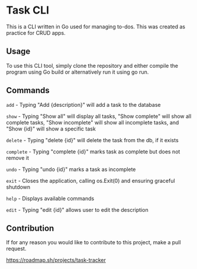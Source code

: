 # Task CLI

This is a CLI written in Go used for managing to-dos. This was created as practice for CRUD apps.

## Usage

To use this CLI tool, simply clone the repository and either compile the program using Go build or alternatively run it using go run.

## Commands

`add` - Typing "Add {description}" will add a task to the database

`show` - Typing "Show all" will display all tasks, "Show complete" will show all complete tasks, "Show incomplete" will show all incomplete tasks, and "Show {id}" will show a specific task

`delete` - Typing "delete {id}" will delete the task from the db, if it exists

`complete` - Typing "complete {id}" marks task as complete but does not remove it

`undo` - Typing "undo {id}" marks a task as incomplete

`exit` - Closes the application, calling os.Exit(0) and ensuring graceful shutdown

`help` - Displays available commands

`edit` - Typing "edit {id}" allows user to edit the description

## Contribution

If for any reason you would like to contribute to this project, make a pull request.

https://roadmap.sh/projects/task-tracker
